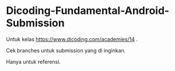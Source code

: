 # Dicoding-Fundamental-Android-Submission

Untuk kelas https://www.dicoding.com/academies/14 .

Cek branches untuk submission yang di inginkan.

Hanya untuk referensi.
